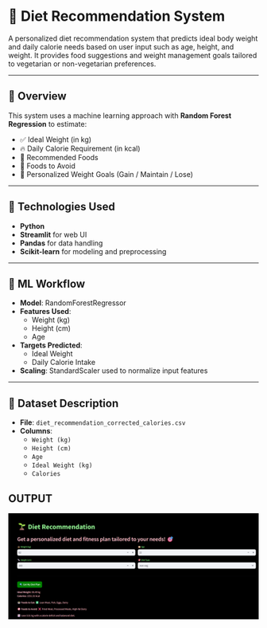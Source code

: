 # 🥗 Diet Recommendation System

A personalized diet recommendation system that predicts ideal body weight and daily calorie needs based on user input such as age, height, and weight. It provides food suggestions and weight management goals tailored to vegetarian or non-vegetarian preferences.

---

## 📌 Overview

This system uses a machine learning approach with **Random Forest Regression** to estimate:

- ✅ Ideal Weight (in kg)
- 🔥 Daily Calorie Requirement (in kcal)
- 🥗 Recommended Foods
- 🚫 Foods to Avoid
- 🎯 Personalized Weight Goals (Gain / Maintain / Lose)

---

## 🔧 Technologies Used

- **Python**
- **Streamlit** for web UI
- **Pandas** for data handling
- **Scikit-learn** for modeling and preprocessing

---

## 🧠 ML Workflow

- **Model**: RandomForestRegressor
- **Features Used**:
  - Weight (kg)
  - Height (cm)
  - Age
- **Targets Predicted**:
  - Ideal Weight
  - Daily Calorie Intake
- **Scaling**: StandardScaler used to normalize input features

---

## 📁 Dataset Description

- **File**: `diet_recommendation_corrected_calories.csv`
- **Columns**:
  - `Weight (kg)`
  - `Height (cm)`
  - `Age`
  - `Ideal Weight (kg)`
  - `Calories`

## OUTPUT
![OUTPUT](https://github.com/AnanyaS-03/ML/blob/main/Diet%20Recommendation%20system/Screenshot%202025-05-08%20000345.png?raw=true)

